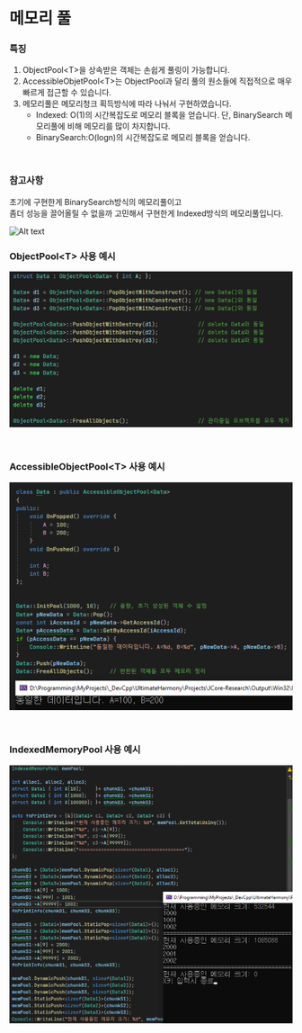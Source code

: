 # 메모리 풀

### 특징
1. ObjectPool\<T\>을 상속받은 객체는 손쉽게 풀링이 가능합니다.  
2. AccessibleObjetPool\<T\>는 ObjectPool과 달리 풀의 원소들에 직접적으로 매우 빠르게 접근할 수 있습니다.
3. 메모리풀은 메모리청크 획득방식에 따라 나눠서 구현하였습니다.  
    * Indexed: O(1)의 시간복잡도로 메모리 블록을 얻습니다. 단, BinarySearch 메모리풀에 비해 메모리를 많이 차지합니다.
    * BinarySearch:O(logn)의 시간복잡도로 메모리 블록을 얻습니다.
    
<br>

### 참고사항
초기에 구현한게 BinarySearch방식의 메모리풀이고  
좀더 성능을 끌어올릴 수 없을까 고민해서 구현한게 Indexed방식의 메모리풀입니다.

![Alt text](image.png)
<br>

### ObjectPool\<T\> 사용 예시
![ObjectPool](Images/JCore/ObjectPool.png)

<br>

### AccessibleObjectPool\<T\> 사용 예시
![AccessibleObjectPool](Images/JCore/AccessibleObjectPool.png)

<br>

### IndexedMemoryPool 사용 예시
![ThreadPool](Images/JCore/IndexedMemoryPool.png)

<br>



